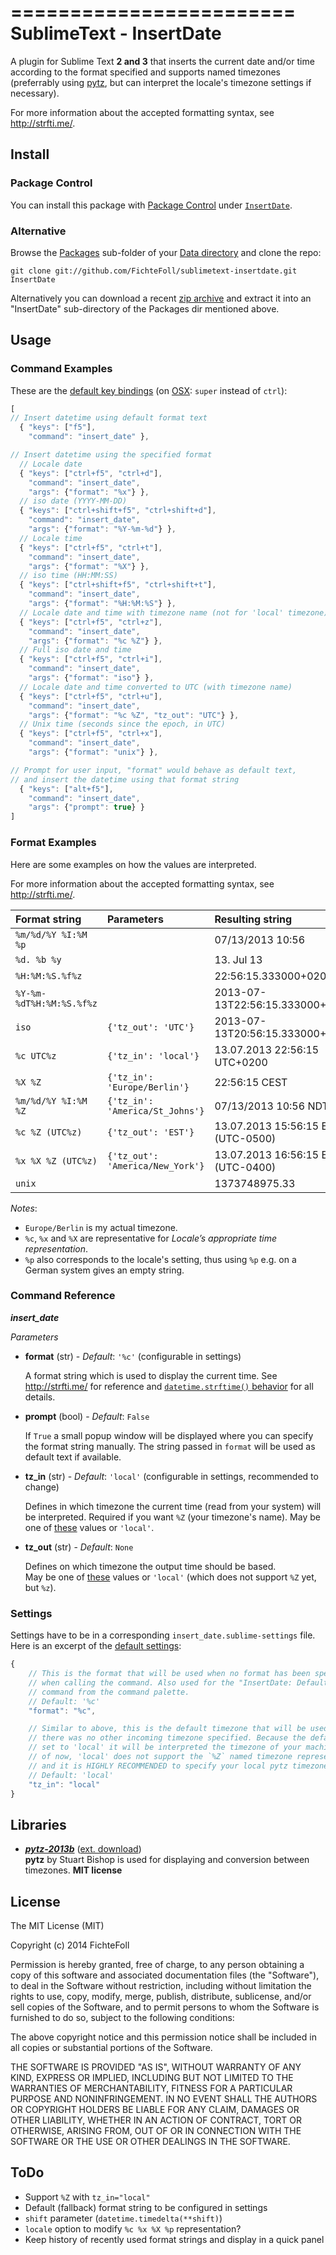 ========================
SublimeText - InsertDate
========================

A plugin for Sublime Text **2 and 3** that inserts the current date and/or time according to the format specified and supports named timezones (preferrably using [pytz][pytz], but can interpret the locale's timezone settings if necessary).

For more information about the accepted formatting syntax, see <http://strfti.me/>.


Install
-------

### Package Control ###

You can install this package with [Package Control][pck-ctrl] under [`InsertDate`][pck-browse].

### Alternative ###

Browse the [Packages][packages-dir] sub-folder of your [Data directory][data-dir] and clone the repo:

    git clone git://github.com/FichteFoll/sublimetext-insertdate.git InsertDate

Alternatively you can download a recent [zip archive][releases] and extract it into an "InsertDate" sub-directory of the Packages dir mentioned above.


Usage
-----

### Command Examples ###

These are the [default key bindings][keymap] (on [OSX][keymap-osx]: `super` instead of `ctrl`):

```js
[
// Insert datetime using default format text
  { "keys": ["f5"],
    "command": "insert_date" },

// Insert datetime using the specified format
  // Locale date
  { "keys": ["ctrl+f5", "ctrl+d"],
    "command": "insert_date",
    "args": {"format": "%x"} },
  // iso date (YYYY-MM-DD)
  { "keys": ["ctrl+shift+f5", "ctrl+shift+d"],
    "command": "insert_date",
    "args": {"format": "%Y-%m-%d"} },
  // Locale time
  { "keys": ["ctrl+f5", "ctrl+t"],
    "command": "insert_date",
    "args": {"format": "%X"} },
  // iso time (HH:MM:SS)
  { "keys": ["ctrl+shift+f5", "ctrl+shift+t"],
    "command": "insert_date",
    "args": {"format": "%H:%M:%S"} },
  // Locale date and time with timezone name (not for 'local' timezone)
  { "keys": ["ctrl+f5", "ctrl+z"],
    "command": "insert_date",
    "args": {"format": "%c %Z"} },
  // Full iso date and time
  { "keys": ["ctrl+f5", "ctrl+i"],
    "command": "insert_date",
    "args": {"format": "iso"} },
  // Locale date and time converted to UTC (with timezone name)
  { "keys": ["ctrl+f5", "ctrl+u"],
    "command": "insert_date",
    "args": {"format": "%c %Z", "tz_out": "UTC"} },
  // Unix time (seconds since the epoch, in UTC)
  { "keys": ["ctrl+f5", "ctrl+x"],
    "command": "insert_date",
    "args": {"format": "unix"} },

// Prompt for user input, "format" would behave as default text,
// and insert the datetime using that format string
  { "keys": ["alt+f5"],
    "command": "insert_date",
    "args": {"prompt": true} }
]
```


### Format Examples ###

Here are some examples on how the values are interpreted.

For more information about the accepted formatting syntax, see <http://strfti.me/>.

| Format string            | Parameters                       | Resulting string                   |
|:-------------------------|:---------------------------------|:-----------------------------------|
| `%m/%d/%Y %I:%M %p`      |                                  | 07/13/2013 10:56                   |
| `%d. %b %y`              |                                  | 13. Jul 13                         |
| `%H:%M:%S.%f%z`          |                                  | 22:56:15.333000+0200               |
| `%Y-%m-%dT%H:%M:%S.%f%z` |                                  | 2013-07-13T22:56:15.333000+0200    |
| `iso`                    | `{'tz_out': 'UTC'}`              | 2013-07-13T20:56:15.333000+00:00   |
| `%c UTC%z`               | `{'tz_in': 'local'}`             | 13.07.2013 22:56:15 UTC+0200       |
| `%X %Z`                  | `{'tz_in': 'Europe/Berlin'}`     | 22:56:15 CEST                      |
| `%m/%d/%Y %I:%M %Z`      | `{'tz_in': 'America/St_Johns'}`  | 07/13/2013 10:56 NDT               |
| `%c %Z (UTC%z)`          | `{'tz_out': 'EST'}`              | 13.07.2013 15:56:15 EST (UTC-0500) |
| `%x %X %Z (UTC%z)`       | `{'tz_out': 'America/New_York'}` | 13.07.2013 16:56:15 EDT (UTC-0400) |
| `unix`                   |                                  | 1373748975.33                      |


*Notes*:

- `Europe/Berlin` is my actual timezone.
- `%c`, `%x` and `%X` are representative for *Locale’s appropriate time representation*.
- `%p` also corresponds to the locale's setting, thus using `%p` e.g. on a German system gives an empty string.


### Command Reference ###

***insert_date***

*Parameters*

- **format** (str) - *Default*: `'%c'` (configurable in settings)

  A format string which is used to display the current time. See <http://strfti.me/> for reference and  [`datetime.strftime()` behavior][strftime] for all details.

- **prompt** (bool) - *Default*: `False`

  If `True` a small popup window will be displayed where you can specify the format string manually.
  The string passed in `format` will be used as default text if available.

- **tz_in** (str) - *Default*: `'local'` (configurable in settings, recommended to change)

  Defines in which timezone the current time (read from your system) will be interpreted. Required if you want `%Z` (your timezone's name).
  May be one of [these][timezones] values or `'local'`.

- **tz_out** (str) - *Default*: `None`

  Defines on which timezone the output time should be based.<br />
  May be one of [these][timezones] values or `'local'` (which does not support `%Z` yet, but `%z`).


### Settings ###

Settings have to be in a corresponding `insert_date.sublime-settings` file.
Here is an excerpt of the [default settings][settings]:

```js
{
    // This is the format that will be used when no format has been specified
    // when calling the command. Also used for the "InsertDate: Default"
    // command from the command palette.
    // Default: '%c'
    "format": "%c",

    // Similar to above, this is the default timezone that will be used when
    // there was no other incoming timezone specified. Because the default is
    // set to 'local' it will be interpreted the timezone of your machine. As
    // of now, 'local' does not support the `%Z` named timezone representation
    // and it is HIGHLY RECOMMENDED to specify your local pytz timezone here.
    // Default: 'local'
    "tz_in": "local"
}
```


Libraries
---------

- ***[pytz-2013b][pytz]*** ([ext. download][pytz-down])<br />
     **pytz** by Stuart Bishop is used for displaying and conversion between timezones. **MIT license**


License
-------

The MIT License (MIT)

Copyright (c) 2014 FichteFoll

Permission is hereby granted, free of charge, to any person obtaining a copy
of this software and associated documentation files (the "Software"), to deal
in the Software without restriction, including without limitation the rights
to use, copy, modify, merge, publish, distribute, sublicense, and/or sell
copies of the Software, and to permit persons to whom the Software is
furnished to do so, subject to the following conditions:

The above copyright notice and this permission notice shall be included in
all copies or substantial portions of the Software.

THE SOFTWARE IS PROVIDED "AS IS", WITHOUT WARRANTY OF ANY KIND, EXPRESS OR
IMPLIED, INCLUDING BUT NOT LIMITED TO THE WARRANTIES OF MERCHANTABILITY,
FITNESS FOR A PARTICULAR PURPOSE AND NONINFRINGEMENT. IN NO EVENT SHALL THE
AUTHORS OR COPYRIGHT HOLDERS BE LIABLE FOR ANY CLAIM, DAMAGES OR OTHER
LIABILITY, WHETHER IN AN ACTION OF CONTRACT, TORT OR OTHERWISE, ARISING FROM,
OUT OF OR IN CONNECTION WITH THE SOFTWARE OR THE USE OR OTHER DEALINGS IN
THE SOFTWARE.


ToDo
----

- Support `%Z` with `tz_in="local"`
- Default (fallback) format string to be configured in settings
- `shift` parameter (`datetime.timedelta(**shift)`)
- `locale` option to modify `%c %x %X %p` representation?
- Keep history of recently used format strings and display in a quick panel


<!-- Links -->

[github]: https://github.com/FichteFoll/sublimetext-insertdate "Github.com: FichteFoll/sublime-insertdate"
[zipball]: https://github.com/FichteFoll/sublimetext-insertdate/zipball/master
[releases]: https://github.com/FichteFoll/sublimetext-insertdate/releases "Releases - FichteFoll/sublime-insertdate"

[pck-ctrl]: http://wbond.net/sublime_packages/package_control "Sublime Package Control by wbond"
[pck-browse]: https://sublime.wbond.net/packages/InsertDate "InsertDate - Packages - Package Control"
[data-dir]: http://docs.sublimetext.info/en/latest/basic_concepts.html#the-data-directory
[packages-dir]: http://docs.sublimetext.info/en/latest/basic_concepts.html#the-packages-directory

[pytz]: http://pytz.sourceforge.net/ "pytz - World Timezone Definitions for Python"
[strftime]: http://docs.python.org/3/library/datetime.html#strftime-strptime-behavior "Python docs: 8.1.8. strftime() and strptime() Behavior"
[pytz-down]: http://pypi.python.org/pypi/pytz#downloads "pytz : Python Package Index"

[keymap]: Default.sublime-keymap "Default.sublime-keymap"
[keymap-osx]: Default%20%28OSX%29.sublime-keymap "Default (OSX).sublime-keymap"
[settings]: insert_date.sublime-settings "insert_date.sublime-settings"

[timezones]: https://github.com/FichteFoll/sublimetext-insertdate/blob/c879a70e12fb38c86a893b2be7979b4f7111b342/pytz/__init__.py#L527-L1101 "List of timezones in source"
